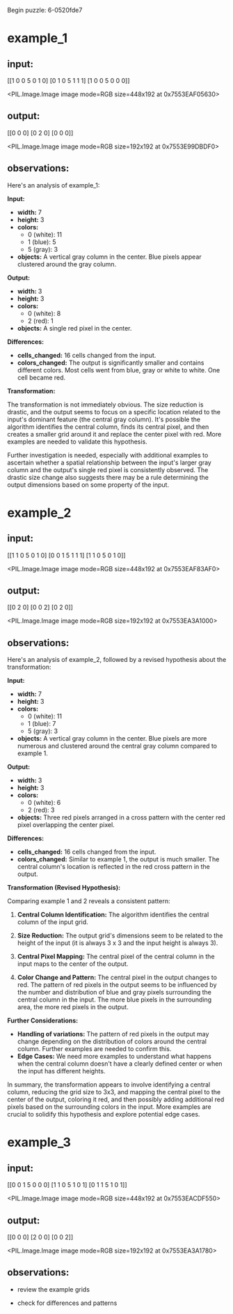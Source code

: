 Begin puzzle: 6-0520fde7


# example_1

## input:

[[1 0 0 5 0 1 0]
 [0 1 0 5 1 1 1]
 [1 0 0 5 0 0 0]]


<PIL.Image.Image image mode=RGB size=448x192 at 0x7553EAF05630>


## output:

[[0 0 0]
 [0 2 0]
 [0 0 0]]


<PIL.Image.Image image mode=RGB size=192x192 at 0x7553E99DBDF0>


## observations:

Here's an analysis of example_1:

**Input:**

*   **width:** 7
*   **height:** 3
*   **colors:**
    *   0 (white): 11
    *   1 (blue): 5
    *   5 (gray): 3
*   **objects:**  A vertical gray column in the center. Blue pixels appear clustered around the gray column.


**Output:**

*   **width:** 3
*   **height:** 3
*   **colors:**
    *   0 (white): 8
    *   2 (red): 1
*   **objects:** A single red pixel in the center.


**Differences:**

*   **cells_changed:** 16 cells changed from the input.
*   **colors_changed:** The output is significantly smaller and contains different colors. Most cells went from blue, gray or white to white. One cell became red.


**Transformation:**

The transformation is not immediately obvious.  The size reduction is drastic, and the output seems to focus on a specific location related to the input's dominant feature (the central gray column). It's possible the algorithm identifies the central column, finds its central pixel, and then creates a smaller grid around it and replace the center pixel with red. More examples are needed to validate this hypothesis.

Further investigation is needed, especially with additional examples to ascertain whether a spatial relationship between the input's larger gray column and the output's single red pixel is consistently observed.  The drastic size change also suggests there may be a rule determining the output dimensions based on some property of the input.


# example_2

## input:

[[1 1 0 5 0 1 0]
 [0 0 1 5 1 1 1]
 [1 1 0 5 0 1 0]]


<PIL.Image.Image image mode=RGB size=448x192 at 0x7553EAF83AF0>


## output:

[[0 2 0]
 [0 0 2]
 [0 2 0]]


<PIL.Image.Image image mode=RGB size=192x192 at 0x7553EA3A1000>


## observations:

Here's an analysis of example_2, followed by a revised hypothesis about the transformation:

**Input:**

*   **width:** 7
*   **height:** 3
*   **colors:**
    *   0 (white): 11
    *   1 (blue): 7
    *   5 (gray): 3
*   **objects:** A vertical gray column in the center.  Blue pixels are more numerous and clustered around the central gray column compared to example 1.


**Output:**

*   **width:** 3
*   **height:** 3
*   **colors:**
    *   0 (white): 6
    *   2 (red): 3
*   **objects:** Three red pixels arranged in a cross pattern with the center red pixel overlapping the center pixel.


**Differences:**

*   **cells_changed:** 16 cells changed from the input.
*   **colors_changed:** Similar to example 1, the output is much smaller.  The central column's location is reflected in the red cross pattern in the output.


**Transformation (Revised Hypothesis):**

Comparing example 1 and 2 reveals a consistent pattern:

1.  **Central Column Identification:** The algorithm identifies the central column of the input grid.

2.  **Size Reduction:** The output grid's dimensions seem to be related to the height of the input (it is always 3 x 3 and the input height is always 3).

3.  **Central Pixel Mapping:** The central pixel of the central column in the input maps to the center of the output.

4.  **Color Change and Pattern:** The central pixel in the output changes to red.  The pattern of red pixels in the output seems to be influenced by the number and distribution of blue and gray pixels surrounding the central column in the input. The more blue pixels in the surrounding area, the more red pixels in the output.


**Further Considerations:**

*   **Handling of variations:** The pattern of red pixels in the output may change depending on the distribution of colors around the central column. Further examples are needed to confirm this.
*   **Edge Cases:** We need more examples to understand what happens when the central column doesn't have a clearly defined center or when the input has different heights.


In summary, the transformation appears to involve identifying a central column, reducing the grid size to 3x3, and mapping the central pixel to the center of the output, coloring it red, and then possibly adding additional red pixels based on the surrounding colors in the input.  More examples are crucial to solidify this hypothesis and explore potential edge cases.


# example_3

## input:

[[0 0 1 5 0 0 0]
 [1 1 0 5 1 0 1]
 [0 1 1 5 1 0 1]]


<PIL.Image.Image image mode=RGB size=448x192 at 0x7553EACDF550>


## output:

[[0 0 0]
 [2 0 0]
 [0 0 2]]


<PIL.Image.Image image mode=RGB size=192x192 at 0x7553EA3A1780>


## observations:

- review the example grids

- check for differences and patterns

